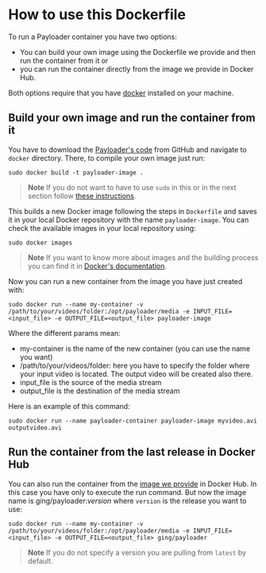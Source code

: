 # How to use this Dockerfile

To run a Payloader container you have two options: 

- You can build your own image using the Dockerfile we provide and then run the container from it or
- you can run the container directly from the image we provide in Docker Hub.

Both options require that you have [docker](https://docs.docker.com/installation/) installed on your machine.

## Build your own image and run the container from it

You have to download the [Payloader's code](https://github.com/ging/payloader) from GitHub and navigate to `docker` directory. There, to compile your own image just run:

	sudo docker build -t payloader-image .


> **Note**
> If you do not want to have to use `sudo` in this or in the next section follow [these instructions](https://docs.docker.com/installation/ubuntulinux/#create-a-docker-group).

This builds a new Docker image following the steps in `Dockerfile` and saves it in your local Docker repository with the name `payloader-image`. You can check the available images in your local repository using: 

	sudo docker images


> **Note**
> If you want to know more about images and the building process you can find it in [Docker's documentation](https://docs.docker.com/userguide/dockerimages/).

Now you can run a new container from the image you have just created with:

	sudo docker run --name my-container -v /path/to/your/videos/folder:/opt/payloader/media -e INPUT_FILE=<input_file> -e OUTPUT_FILE=<output_file> payloader-image 


Where the different params mean: 

* my-container is the name of the new container (you can use the name you want)
* /path/to/your/videos/folder: here you have to specify the folder where your input video is located. The output video will be created also there.
* input_file is the source of the media stream
* output_file is the destination of the media stream

Here is an example of this command:

	sudo docker run --name payloader-container payloader-image myvideo.avi outputvideo.avi


## Run the container from the last release in Docker Hub

You can also run the container from the [image we provide](https://hub.docker.com/r/ging/payloader/) in Docker Hub. In this case you have only to execute the run command. But now the image name is ging/payloader:*version* where `version` is the release you want to use:

	sudo docker run --name my-container -v /path/to/your/videos/folder:/opt/payloader/media -e INPUT_FILE=<input_file> -e OUTPUT_FILE=<output_file> ging/payloader

> **Note**
> If you do not specify a version you are pulling from `latest` by default.
